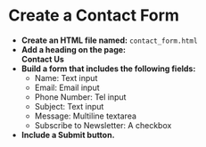 # **Create a Contact Form**

- **Create an HTML file named:** `contact_form.html`
- **Add a heading on the page:**  
  **Contact Us**
- **Build a form that includes the following fields:**
  - Name: Text input
  - Email: Email input
  - Phone Number: Tel input
  - Subject: Text input
  - Message: Multiline textarea
  - Subscribe to Newsletter: A checkbox
- **Include a Submit button.**

